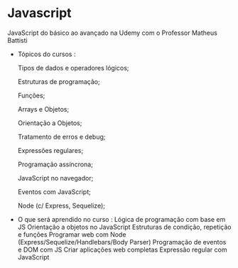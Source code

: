 # Javascript
JavaScript do básico ao avançado na Udemy com o Professor Matheus Battisti

* Tópicos do cursos : 

  Tipos de dados e operadores lógicos;

  Estruturas de programação;

  Funções;

  Arrays e Objetos;

  Orientação a Objetos;

  Tratamento de erros e debug;

  Expressões regulares;

  Programação assíncrona;

  JavaScript no navegador;

  Eventos com JavaScript;

  Node (c/ Express, Sequelize);

* O que será aprendido no curso :
   Lógica de programação com base em JS
   Orientação a objetos no JavaScript
   Estruturas de condição, repetição e funções
   Programar web com Node (Express/Sequelize/Handlebars/Body Parser)
   Programação de eventos e DOM com JS
   Criar aplicações web completas
   Expressão regular com JavaScript
